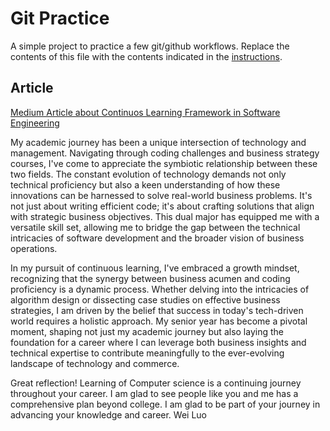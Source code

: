 # Git Practice
A simple project to practice a few git/github workflows.  Replace the contents of this file with the contents indicated in the [instructions](./instructions.md).

## Article
[Medium Article about Continuos Learning Framework in Software Engineering](https://medium.com/gitconnected/continuous-learning-framework-802c48c73743)

My academic journey has been a unique intersection of technology and management. Navigating through coding challenges and business strategy courses, I've come to appreciate the symbiotic relationship between these two fields. The constant evolution of technology demands not only technical proficiency but also a keen understanding of how these innovations can be harnessed to solve real-world business problems. It's not just about writing efficient code; it's about crafting solutions that align with strategic business objectives. This dual major has equipped me with a versatile skill set, allowing me to bridge the gap between the technical intricacies of software development and the broader vision of business operations.

In my pursuit of continuous learning, I've embraced a growth mindset, recognizing that the synergy between business acumen and coding proficiency is a dynamic process. Whether delving into the intricacies of algorithm design or dissecting case studies on effective business strategies, I am driven by the belief that success in today's tech-driven world requires a holistic approach. My senior year has become a pivotal moment, shaping not just my academic journey but also laying the foundation for a career where I can leverage both business insights and technical expertise to contribute meaningfully to the ever-evolving landscape of technology and commerce.

Great reflection! Learning of Computer science is a continuing journey throughout your career. I am glad to see people like you and me has a comprehensive plan beyond college. I am glad to be part of your journey in advancing your knowledge and career. Wei Luo